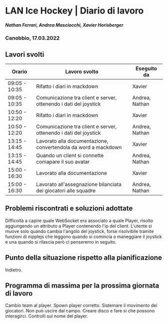 # LAN Ice Hockey | Diario di lavoro
##### Nathan Ferrari, Andrea Masciocchi, Xavier Horisberger
### Canobbio, 17.03.2022

## Lavori svolti

| Orario | Lavoro svolto | Eseguito da |
|-|-|-|
| 09:05 - 10:35 | Rifatto i diari in mackdown  | Xavier |
| 09:05 - 10:35 | Comunicazione tra client e server, ottenendo i dati del joystick | Andrea, Nathan |
| 10:50 - 12:20 | Rifatto i diari in mackdown | Xavier |
| 10:50 - 12:20 | Comunicazione tra client e server, ottenendo i dati del joystick | Andrea, Nathan |
| 13:15 - 14:45 | Lavorato alla documentazione, convertendola da word a mackdown | Xavier |
| 13:15 - 14:45 | Quando un client si connette comapare il suo avatar | Andrea, Nathan |
| 15:00 - 16:30 | Lavorato alla documentazione | Xavier |
| 15:00 - 16:30 | Lavorato all'assegnazione bilanciata dei giocatori alle squadre | Andrea, Nathan |

##  Problemi riscontrati e soluzioni adottate
Difficoltà a capire quale WebSocket era associato a quale Player, risolto aggiungendo un attributo a Player contenendo l'ip del client.
L'utente si muove solo quando cambia l'angolo del joystick, forse risolvibile tramite funzioni di nipplejs che leggono quando si comincia a maneggiare il joystick e una quando si rilascia però ci penseremo in seguito.

##  Punto della situazione rispetto alla pianificazione
Indietro.

## Programma di massima per la prossima giornata di lavoro
Cambio team al player. Spown player corretto. Sistemare il movimento dei giocatori. Non può uscire dal campo. Creare disco e fare si che possono interagirci. Controlli sul nome del player.
